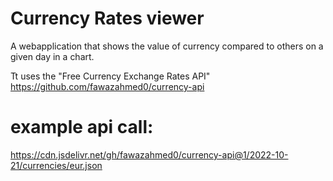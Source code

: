 # Currency Rates viewer
A webapplication that shows the value of currency compared to others on a given day in a chart. 

Tt uses the "Free Currency Exchange Rates API" https://github.com/fawazahmed0/currency-api


# example api call:

https://cdn.jsdelivr.net/gh/fawazahmed0/currency-api@1/2022-10-21/currencies/eur.json
